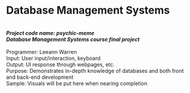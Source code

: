 # Database Management Systems
<br><b><i>Project code name: psychic-meme</b></i>
<br><b><i>Database Management Systems course final project</br></b></i>
<br>Programmer: Leeann Warren
<br>Input: User input/interaction, keyboard
<br>Output: UI response through webpages, etc.
<br>Purpose: Demonstrates in-depth knowledge of databases and both front and back-end development 
<br>Sample: Visuals will be put here when nearing completion
